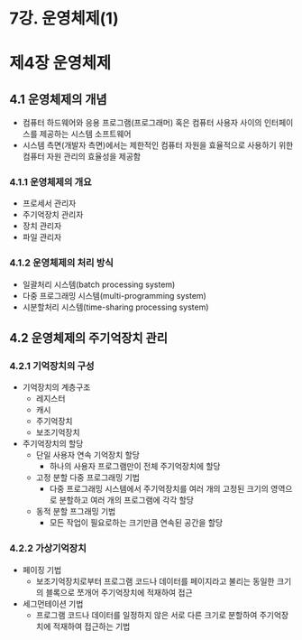 # 7강. 운영체제(1)

# 제4장 운영체제

## 4.1 운영체제의 개념
* 컴퓨터 하드웨어와 응용 프로그램(프로그래머) 혹은 컴퓨터 사용자 사이의 인터페이스를 제공하는 시스템 소프트웨어
* 시스템 측면(개발자 측면)에서는 제한적인 컴퓨터 자원을 효율적으로 사용하기 위한 컴퓨터 자원 관리의 효율성을 제공함

### 4.1.1 운영체제의 개요

* 프로세서 관리자
* 주기억장치 관리자
* 장치 관리자
* 파일 관리자

### 4.1.2 운영체제의 처리 방식

* 일괄처리 시스템(batch processing system)
* 다중 프로그래밍 시스템(multi-programming system)
* 시분할처리 시스템(time-sharing processing system)

## 4.2 운영체제의 주기억장치 관리

### 4.2.1 기억장치의 구성

* 기억장치의 계층구조
  * 레지스터
  * 캐시
  * 주기억장치
  * 보조기억장치
* 주기억장치의 할당
  * 단일 사용자 연속 기억장치 할당
    * 하나의 사용자 프로그램만이 전체 주기억장치에 할당
  * 고정 분할 다중 프로그래밍 기법
    * 다중 프로그래밍 시스템에서 주기억장치를 여러 개의 고정된 크기의 영역으로 분할하고 여러 개의 프로그램에 각각 할당
  * 동적 분할 프그래밍 기법
    * 모든 작업이 필요로하는 크기만큼 연속된 공간을 할당

### 4.2.2 가상기억장치
* 페이징 기법
  * 보조기억장치로부터 프로그램 코드나 데이터를 페이지라고 불리는 동일한 크기의 블록으로 쪼개어 주기억장치에 적재하여 접근
* 세그먼테이션 기법
  * 프로그램 코드나 데이터를 일정하지 않은 서로 다른 크기로 분할하여 주기억장치에 적재하여 접근하는 기법